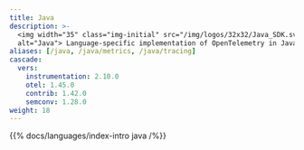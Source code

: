 ```yaml
---
title: Java
description: >-
  <img width="35" class="img-initial" src="/img/logos/32x32/Java_SDK.svg"
  alt="Java"> Language-specific implementation of OpenTelemetry in Java.
aliases: [/java, /java/metrics, /java/tracing]
cascade:
  vers:
    instrumentation: 2.10.0
    otel: 1.45.0
    contrib: 1.42.0
    semconv: 1.28.0
weight: 18
---
```


{{% docs/languages/index-intro java /%}}
